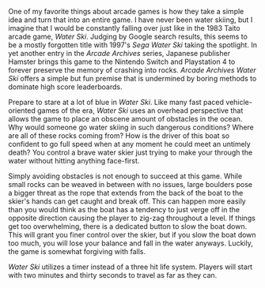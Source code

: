 One of my favorite things about arcade games is how they take a simple idea and turn that into an entire game. I have never been water skiing, but I imagine that I would be constantly falling over just like in the 1983 Taito arcade game, *Water Ski*. Judging by Google search results, this seems to be a mostly forgotten title with 1997's *Sega Water Ski* taking the spotlight. In yet another entry in the *Arcade Archives* series, Japanese publisher Hamster brings this game to the Nintendo Switch and Playstation 4 to forever preserve the memory of crashing into rocks. *Arcade Archives Water Ski* offers a simple but fun premise that is undermined by boring methods to dominate high score leaderboards.

Prepare to stare at a lot of blue in *Water Ski*. Like many fast paced vehicle-oriented games of the era, *Water Ski* uses an overhead perspective that allows the game to place an obscene amount of obstacles in the ocean. Why would someone go water skiing in such dangerous conditions? Where are all of these rocks coming from? How is the driver of this boat so confident to go full speed when at any moment he could meet an untimely death? You control a brave water skier just trying to make your through the water without hitting anything face-first.

Simply avoiding obstacles is not enough to succeed at this game. While small rocks can be weaved in between with no issues, large boulders pose a bigger threat as the rope that extends from the back of the boat to the skier's hands can get caught and break off. This can happen more easily than you would think as the boat has a tendency to just verge off in the opposite direction causing the player to zig-zag throughout a level. If things get too overwhelming, there is a dedicated button to slow the boat down. This will grant you finer control over the skier, but if you slow the boat down too much, you will lose your balance and fall in the water anyways. Luckily, the game is somewhat forgiving with falls.

*Water Ski* utilizes a timer instead of a three hit life system. Players will start with two minutes and thirty seconds to travel as far as they can. 

